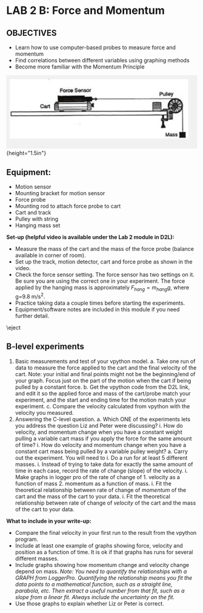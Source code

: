 # LAB 2 B: Force and Momentum

## OBJECTIVES

+ Learn how to use computer-based probes to measure force and
momentum
+ Find correlations between different variables using graphing methods
+ Become more familiar with the Momentum Principle

![Experimental setup](./Expt_setup.png){height="1.5in"}

## Equipment:

- Motion sensor
- Mounting bracket for motion sensor
- Force probe
- Mounting rod to attach force probe to cart
- Cart and track
- Pulley with string
- Hanging mass set

**Set-up (helpful video is available under the Lab 2 module in D2L):**

- Measure the mass of the cart and the mass of the force probe
  (balance available in corner of room).
- Set up the track, motion detector, cart and force probe as shown in
  the video.
- Check the force sensor setting. The force sensor has two settings on
  it. Be sure you are using the correct one in your experiment. The force
  applied by the hanging mass is approximately $F_{hang} = m_{hang} g$, where
  g=9.8 m/s$^2$.
- Practice taking data a couple times before starting the experiments.
- Equipment/software notes are included in this module if you need
  further detail.

\eject

## B-level experiments

1.  Basic measurements and test of your vpython model.
    a.  Take one run of data to measure the force applied to the cart
        and the final velocity of the cart. Note: your initial and final
        points might not be the beginning/end of your graph. Focus just
        on the part of the motion when the cart if being pulled by a
        constant force.
    b.  Get the vpython code from the D2L link, and edit it so the
        applied force and mass of the cart/probe match your experiment,
        and the start and ending time for the motion match your experiment.
    c.  Compare the velocity calculated from vpython with the velocity
        you measured.
2.  Answering the C-level question.
    a.  Which ONE of the experiments lets you address the
        question Liz and Peter were discussing?
        i.  How do velocity, and momentum change when you have a
            constant weight pulling a variable cart mass if you apply
            the force for the same amount of time?
        i. How do velocity and momentum change when you have a constant
            cart mass being pulled by a variable pulley weight?
    a.  Carry out the experiment. You will need to
        i. Do a run for at least 5 different masses.
        i. Instead of trying to take data for exactly the same amount
            of time in each case, record the rate of change (slope) of
            the velocity.
        i.  Make graphs in logger pro of the rate of change of
            1.  velocity as a function of mass
            2.  momentum as a function of mass.
        i. Fit the theoretical relationship  between rate of change of *momentum*
           of the cart and the mass of the cart to your data.
        i. Fit the theoretical relationship  between rate of change of *velocity*
           of the cart and the mass of the cart to your data.

**What to include in your write-up:**

-   Compare the final velocity in your first run to the result from the
    vpython program.
-   Include at least one example of graphs showing force, velocity and
    position as a function of time. It is ok if that graphs has runs for
    several different masses.
-   Include graphs showing how momentum change and velocity change
    depend on mass.
    *Note: You need to quantify the relationships with a GRAPH from
    LoggerPro. Quantifying the relationship means you fit the data
    points to a mathematical function, such as a straight line,
    parabola, etc. Then extract a useful number from that fit, such as a
    slope from a linear fit. Always include the uncertainty on the fit.*
-   Use those graphs to explain whether Liz or Peter is correct.
